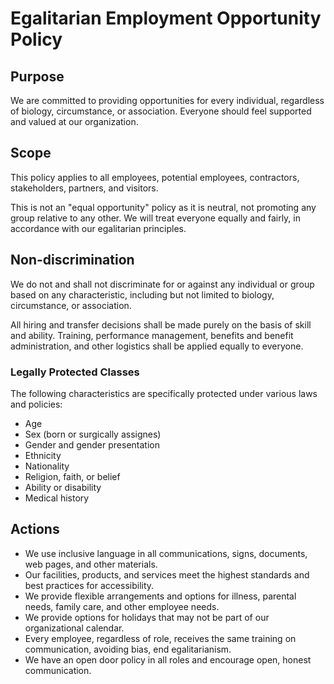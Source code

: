 # Egalitarian Employment Opportunity Policy

## Purpose

We are committed to providing opportunities for every individual, regardless of biology, circumstance, or association. Everyone should feel supported and valued at our organization.

## Scope

This policy applies to all employees, potential employees, contractors, stakeholders, partners, and visitors.

This is not an "equal opportunity" policy as it is neutral, not promoting any group relative to any other. We will treat everyone equally and fairly, in accordance with our egalitarian principles.

## Non-discrimination

We do not and shall not discriminate for or against any individual or group based on any characteristic, including but not limited to biology, circumstance, or association.

All hiring and transfer decisions shall be made purely on the basis of skill and ability. Training, performance management, benefits and benefit administration, and other logistics shall be applied equally to everyone.

### Legally Protected Classes

The following characteristics are specifically protected under various laws and policies:

- Age
- Sex (born or surgically assignes)
- Gender and gender presentation
- Ethnicity
- Nationality
- Religion, faith, or belief
- Ability or disability
- Medical history

## Actions

- We use inclusive language in all communications, signs, documents, web pages, and other materials.
- Our facilities, products, and services meet the highest standards and best practices for accessibility.
- We provide flexible arrangements and options for illness, parental needs, family care, and other employee needs.
- We provide options for holidays that may not be part of our organizational calendar.
- Every employee, regardless of role, receives the same training on communication, avoiding bias, end egalitarianism.
- We have an open door policy in all roles and encourage open, honest communication.
